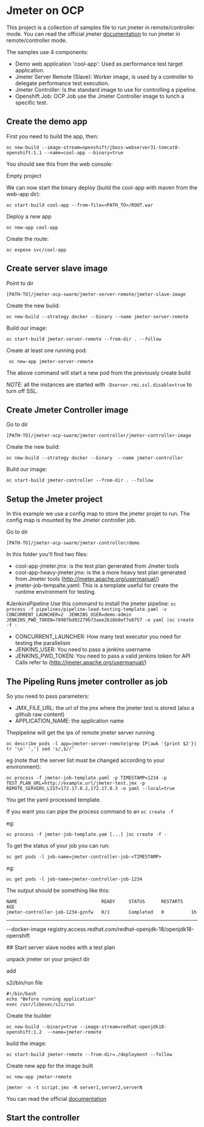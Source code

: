 # Jmeter on OCP

This project is a collection of samples file to run jmeter in remote/controller mode.
You can read the official jmeter [documentation](http://jmeter.apache.org/usermanual/remote-test.html) to run jmeter in remote/controller mode.

The samples use 4 components:
* Demo web application 'cool-app': Used as performance test target application.
* Jmeter Server Remote (Slave): Worker image, is used by a controller to delegate performance test execution.
* Jmeter Controller: Is the standard image to use for controlling a pipeline.
* Openshift Job: OCP Job use the Jmeter Controller image to lunch a specific test.


## Create the demo app

First you need to build the app, then:

```oc new-build --image-stream=openshift/jboss-webserver31-tomcat8-openshift:1.1 --name=cool-app --binary=true```

You should see this from the web console:

Empty project

We can now start the binary deploy (build the cool-app with maven from the web-app dir):

```oc start-build cool-app --from-file=<PATH_TO>/ROOT.war```

Deploy a new app

```oc new-app cool-app```

Create the route:

```oc expose svc/cool-app```

## Create server slave image

Point to dir

```[PATH-TO]/jmeter-ocp-swarm/jmeter-server-remote/jmeter-slave-image```

Create the new build:

```oc new-build --strategy docker --binary --name jmeter-server-remote```

Build our image:

```oc start-build jmeter-server-remote --from-dir . --follow```

Create at least one running pod:

``` oc new-app jmeter-server-remote```

The above command will start a new pod from the previously create build

*NOTE*: all the instances are started with ```-Dserver.rmi.ssl.disable=true``` to turn off SSL.

## Create Jmeter Controller image

Go to dir

```[PATH-TO]/jmeter-ocp-swarm/jmeter-controller/jmeter-controller-image```

Create the new build:

```oc new-build --strategy docker --binary  --name jmeter-controller```

Build our image:

```oc start-build jmeter-controller --from-dir . --follow```

## Setup the Jmeter project

In this example we use a config map to store the jmeter projet to run.
The config map is mounted by the Jmeter controller job.

Go to dir

```[PATH-TO]/jmeter-ocp-swarm/jmeter-controller/demo```

In this folder you'll find two files:
* cool-app-jmeter.jmx: is the test plan generated from Jmeter tools
* cool-app-heavy-jmeter.jmx: is the a more heavy test plan generated from Jmeter tools (http://jmeter.apache.org/usermanual/)
* jmeter-job-tempalte.yaml: This is a template useful for create the runtime environment for testing.

#JenkinsPipeline
Use this command to install the jmeter pipeline:
```oc process -f pipelines/pipeline-load-testing-template.yaml -v CONCURRENT_LAUNCHER=2  JENKINS_USER=demo-admin JENKINS_PWD_TOKEN=78907bd92279b73aee2b16b8ef7e8757 -o yaml |oc create -f -```

* CONCURRENT_LAUNCHER: How many test executor you need for testing the parallelism
* JENKINS_USER: You need to pass a jenkins username
* JENKINS_PWD_TOKEN: You need to pass a valid jenkins token for API Calls refer to (http://jmeter.apache.org/usermanual/)

## The Pipeling Runs jmeter controller as job
So you need to pass parameters:

* JMX_FILE_URL: the url of the jmx where the jmeter test is stored (also a github raw content)
* APPLICATION_NAME: the application name

Thepipeline will get the ips of remote jmeter server running

```oc describe pods -l app=jmeter-server-remote|grep IP|awk '{print $2'}| tr '\n' ','| sed 's/,$//'```

eg (note that the server list must be changed according to your environment):

```oc process -f jmeter-job-template.yaml -p TIMESTAMP=1234 -p TEST_PLAN_URL=http://example.url/jmeter-test.jmx -p REMOTE_SERVERS_LIST=172.17.0.2,172.17.0.3 -o yaml --local=true```

You get the yaml processed template.

If you want you can pipe the process command to an ```oc create -f```

eg:

```oc process -f jmeter-job-template.yam [...] |oc create -f -```

To get the status of your job you can run:

```oc get pods -l job-name=jmeter-controller-job-<TIMESTAMP>```

eg:

```oc get pods -l job-name=jmeter-controller-job-1234```

The output should be something like this:

```
NAME                               READY     STATUS      RESTARTS   AGE
jmeter-controller-job-1234-gznfw   0/1       Completed   0          1h
```


------------------------------

--docker-image registry.access.redhat.com/redhat-openjdk-18/openjdk18-openshift


## Start server slave nodes with a test plan

unpack jmeter on your project dir

add

s2i/bin/run file

```
#!/bin/bash
echo "Before running application"
exec /usr/libexec/s2i/run
```

Create the builder

```oc new-build --binary=true --image-stream=redhat-openjdk18-openshift:1.2  --name=jmeter-remote```

build the image:

```oc start-build jmeter-remote --from-dir=./deployment --follow```

Create new app for the image built

```oc new-app jmeter-remote```

```jmeter -n -t script.jmx -R server1,server2,serverN```

You can read the official [documentation](http://jmeter.apache.org/usermanual/remote-test.html)

## Start the controller
